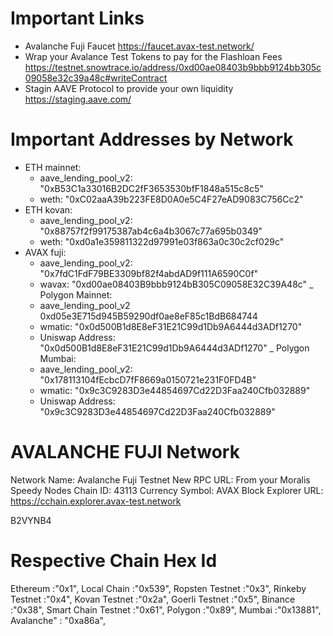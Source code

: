 # Important Links
- Avalanche Fuji Faucet https://faucet.avax-test.network/
- Wrap your Avalance Test Tokens to pay for the Flashloan Fees https://testnet.snowtrace.io/address/0xd00ae08403b9bbb9124bb305c09058e32c39a48c#writeContract
- Stagin AAVE Protocol to provide your own liquidity https://staging.aave.com/
# Important Addresses by Network
- ETH mainnet:
    - aave_lending_pool_v2: "0xB53C1a33016B2DC2fF3653530bfF1848a515c8c5"
    - weth: "0xC02aaA39b223FE8D0A0e5C4F27eAD9083C756Cc2"
- ETH kovan:
    - aave_lending_pool_v2: "0x88757f2f99175387ab4c6a4b3067c77a695b0349"
    - weth: "0xd0a1e359811322d97991e03f863a0c30c2cf029c"
- AVAX fuji:
    - aave_lending_pool_v2: "0x7fdC1FdF79BE3309bf82f4abdAD9f111A6590C0f"
    - wavax: "0xd00ae08403B9bbb9124bB305C09058E32C39A48c"
_ Polygon Mainnet:
   - aave_lending_pool_v2 0xd05e3E715d945B59290df0ae8eF85c1BdB684744
   - wmatic: "0x0d500B1d8E8eF31E21C99d1Db9A6444d3ADf1270"
   - Uniswap Address: "0x0d500B1d8E8eF31E21C99d1Db9A6444d3ADf1270"
   _ Polygon Mumbai:
   - aave_lending_pool_v2: "0x178113104fEcbcD7fF8669a0150721e231F0FD4B"
   - wmatic: "0x9c3C9283D3e44854697Cd22D3Faa240Cfb032889"
   - Uniswap Address: "0x9c3C9283D3e44854697Cd22D3Faa240Cfb032889"
# AVALANCHE FUJI Network
Network Name: Avalanche Fuji Testnet
New RPC URL: From your Moralis Speedy Nodes
Chain ID: 43113
Currency Symbol: AVAX
Block Explorer URL: https://cchain.explorer.avax-test.network

B2VYNB4


# Respective Chain Hex Id

Ethereum :"0x1",
Local Chain :"0x539",
Ropsten Testnet :"0x3",
Rinkeby Testnet :"0x4",
Kovan Testnet :"0x2a",
Goerli Testnet :"0x5",
Binance :"0x38",
Smart Chain Testnet :"0x61",
Polygon :"0x89",
Mumbai :"0x13881",
Avalanche" : "0xa86a",